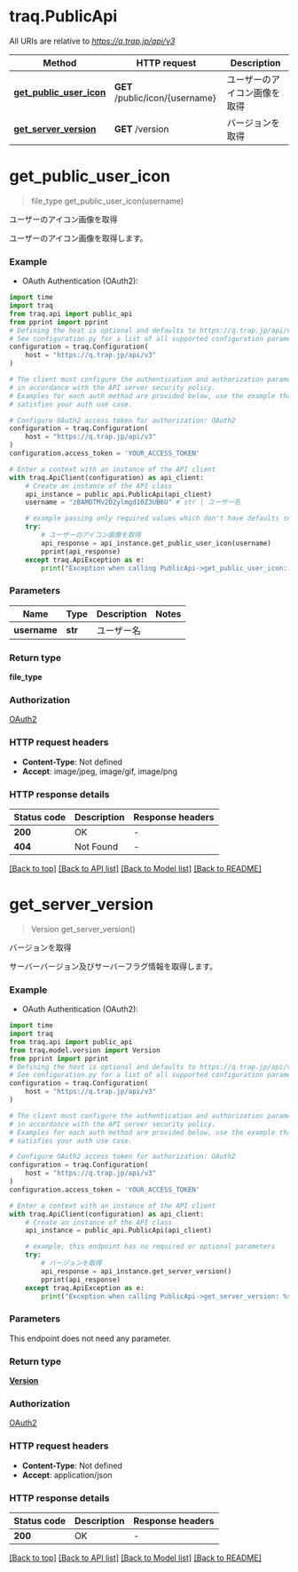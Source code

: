 # traq.PublicApi

All URIs are relative to *https://q.trap.jp/api/v3*

Method | HTTP request | Description
------------- | ------------- | -------------
[**get_public_user_icon**](PublicApi.md#get_public_user_icon) | **GET** /public/icon/{username} | ユーザーのアイコン画像を取得
[**get_server_version**](PublicApi.md#get_server_version) | **GET** /version | バージョンを取得


# **get_public_user_icon**
> file_type get_public_user_icon(username)

ユーザーのアイコン画像を取得

ユーザーのアイコン画像を取得します。

### Example

* OAuth Authentication (OAuth2):

```python
import time
import traq
from traq.api import public_api
from pprint import pprint
# Defining the host is optional and defaults to https://q.trap.jp/api/v3
# See configuration.py for a list of all supported configuration parameters.
configuration = traq.Configuration(
    host = "https://q.trap.jp/api/v3"
)

# The client must configure the authentication and authorization parameters
# in accordance with the API server security policy.
# Examples for each auth method are provided below, use the example that
# satisfies your auth use case.

# Configure OAuth2 access token for authorization: OAuth2
configuration = traq.Configuration(
    host = "https://q.trap.jp/api/v3"
)
configuration.access_token = 'YOUR_ACCESS_TOKEN'

# Enter a context with an instance of the API client
with traq.ApiClient(configuration) as api_client:
    # Create an instance of the API class
    api_instance = public_api.PublicApi(api_client)
    username = "zBAMDTMv2D2ylmgd10Z3UB6U" # str | ユーザー名

    # example passing only required values which don't have defaults set
    try:
        # ユーザーのアイコン画像を取得
        api_response = api_instance.get_public_user_icon(username)
        pprint(api_response)
    except traq.ApiException as e:
        print("Exception when calling PublicApi->get_public_user_icon: %s\n" % e)
```


### Parameters

Name | Type | Description  | Notes
------------- | ------------- | ------------- | -------------
 **username** | **str**| ユーザー名 |

### Return type

**file_type**

### Authorization

[OAuth2](../README.md#OAuth2)

### HTTP request headers

 - **Content-Type**: Not defined
 - **Accept**: image/jpeg, image/gif, image/png


### HTTP response details

| Status code | Description | Response headers |
|-------------|-------------|------------------|
**200** | OK |  -  |
**404** | Not Found |  -  |

[[Back to top]](#) [[Back to API list]](../README.md#documentation-for-api-endpoints) [[Back to Model list]](../README.md#documentation-for-models) [[Back to README]](../README.md)

# **get_server_version**
> Version get_server_version()

バージョンを取得

サーバーバージョン及びサーバーフラグ情報を取得します。

### Example

* OAuth Authentication (OAuth2):

```python
import time
import traq
from traq.api import public_api
from traq.model.version import Version
from pprint import pprint
# Defining the host is optional and defaults to https://q.trap.jp/api/v3
# See configuration.py for a list of all supported configuration parameters.
configuration = traq.Configuration(
    host = "https://q.trap.jp/api/v3"
)

# The client must configure the authentication and authorization parameters
# in accordance with the API server security policy.
# Examples for each auth method are provided below, use the example that
# satisfies your auth use case.

# Configure OAuth2 access token for authorization: OAuth2
configuration = traq.Configuration(
    host = "https://q.trap.jp/api/v3"
)
configuration.access_token = 'YOUR_ACCESS_TOKEN'

# Enter a context with an instance of the API client
with traq.ApiClient(configuration) as api_client:
    # Create an instance of the API class
    api_instance = public_api.PublicApi(api_client)

    # example, this endpoint has no required or optional parameters
    try:
        # バージョンを取得
        api_response = api_instance.get_server_version()
        pprint(api_response)
    except traq.ApiException as e:
        print("Exception when calling PublicApi->get_server_version: %s\n" % e)
```


### Parameters
This endpoint does not need any parameter.

### Return type

[**Version**](Version.md)

### Authorization

[OAuth2](../README.md#OAuth2)

### HTTP request headers

 - **Content-Type**: Not defined
 - **Accept**: application/json


### HTTP response details

| Status code | Description | Response headers |
|-------------|-------------|------------------|
**200** | OK |  -  |

[[Back to top]](#) [[Back to API list]](../README.md#documentation-for-api-endpoints) [[Back to Model list]](../README.md#documentation-for-models) [[Back to README]](../README.md)

